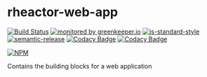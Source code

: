 # rheactor-web-app

[![Build Status](https://travis-ci.org/ResourcefulHumans/rheactor-web-app.svg?branch=master)](https://travis-ci.org/ResourcefulHumans/rheactor-web-app)
[![monitored by greenkeeper.io](https://img.shields.io/badge/greenkeeper.io-monitored-brightgreen.svg)](http://greenkeeper.io/) 
[![js-standard-style](https://img.shields.io/badge/code%20style-standard-brightgreen.svg)](http://standardjs.com/)
[![semantic-release](https://img.shields.io/badge/semver-semantic%20release-e10079.svg)](https://github.com/semantic-release/semantic-release)
[![Codacy Badge](https://api.codacy.com/project/badge/Grade/b185afb0a2234ed1abb607c5853f999a)](https://www.codacy.com/app/ResourcefulHumans/rheactor-web-app?utm_source=github.com&amp;utm_medium=referral&amp;utm_content=ResourcefulHumans/rheactor-web-app&amp;utm_campaign=Badge_Grade)
[![Codacy Badge](https://api.codacy.com/project/badge/Coverage/b185afb0a2234ed1abb607c5853f999a)](https://www.codacy.com/app/ResourcefulHumans/rheactor-web-app?utm_source=github.com&amp;utm_medium=referral&amp;utm_content=ResourcefulHumans/rheactor-web-app&amp;utm_campaign=Badge_Coverage)

[![NPM](https://nodei.co/npm/rheactor-web-app.png?downloads=true&downloadRank=true&stars=true)](https://nodei.co/npm/rheactor-web-app/)

Contains the building blocks for a web application

